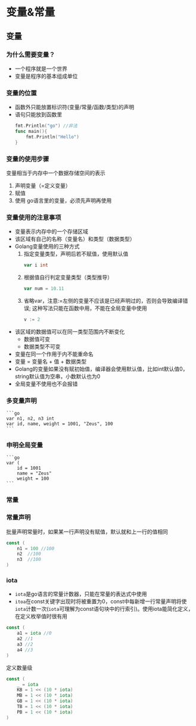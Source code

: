 # 变量&常量

## 变量

### 为什么需要变量？
- 一个程序就是一个世界
- 变量是程序的基本组成单位


### 变量的位置
- 函数外只能放置标识符(变量/常量/函数/类型)的声明
- 语句只能放到函数里 
    ```go
    fmt.Println("go") //非法
    func main(){
        fmt.Println("Hello")
    }
    ```

### 变量的使用步骤
变量相当于内存中一个数据存储空间的表示
1. 声明变量（=定义变量）
2. 赋值
3. 使用
go语言里的变量，必须先声明再使用

### 变量使用的注意事项
- 变量表示内存中的一个存储区域
- 该区域有自己的名称（变量名）和类型（数据类型）
- Golang变量使用的三种方式
    1. 指定变量类型，声明后若不赋值，使用默认值
        ```go
        var i int
        ```
    2. 根据值自行判定变量类型（类型推导）
        ```go
        var num = 10.11
        ```
    3. 省略var，注意:=左侧的变量不应该是已经声明过的，否则会导致编译错误; 这种写法只能在函数中用，不能在全局变量中使用
        ```go
        v := 2
        ```
- 该区域的数据值可以在同一类型范围内不断变化
    - 数据值可变
    - 数据类型不可变
- 变量在同一个作用于内不能重命名
- 变量 = 变量名 + 值 + 数据类型
- Golang的变量如果没有赋初始值，编译器会使用默认值，比如int默认值0，string默认值为空串，小数默认也为0
- 全局变量不使用也不会报错
### 多变量声明
    ```go
    var n1, n2, n3 int
    var id, name, weight = 1001, "Zeus", 100
    ```
### 申明全局变量
    ```go
    var (
        id = 1001
        name = "Zeus"
        weight = 100
    ```

### 常量

### 常量声明
批量声明常量时，如果某一行声明没有赋值，默认就和上一行的值相同
```go
const (
    n1 = 100 //100
    n2  //100
    n3  //100
)
```

### iota
- `iota`是go语言的常量计数器，只能在常量的表达式中使用
- `itoa`在const关键字出现时将被重置为0，const中每新增一行常量声明将使`iota`计数一次(`iota`可理解为const语句块中的行索引)。使用iota能简化定义，在定义枚举值时很有用
```go
const (
    a1 = iota //0
    a2 //1
    a3 //2
    a4 //3
)
```
定义数量级
```go
const (
    _ = iota
    KB = 1 << (10 * iota)
    MB = 1 << (10 * iota)
    GB = 1 << (10 * iota)
    TB = 1 << (10 * iota)
    PB = 1 << (10 * iota)
)
```
